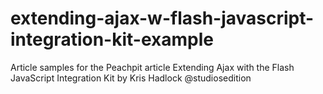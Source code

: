 extending-ajax-w-flash-javascript-integration-kit-example
=========================================================

Article samples for the Peachpit article Extending Ajax with the Flash JavaScript Integration Kit by Kris Hadlock @studiosedition